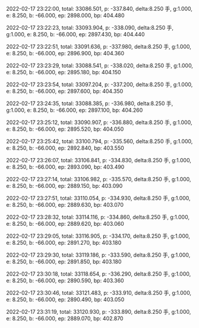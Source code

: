 2022-02-17 23:22:00, total: 33086.501, p: -337.840, delta:8.250 手, g:1.000, e: 8.250, b: -66.000, ep: 2898.000, bp: 404.480

2022-02-17 23:22:23, total: 33093.904, p: -338.090, delta:8.250 手, g:1.000, e: 8.250, b: -66.000, ep: 2897.430, bp: 404.440

2022-02-17 23:22:51, total: 33091.636, p: -337.980, delta:8.250 手, g:1.000, e: 8.250, b: -66.000, ep: 2896.900, bp: 404.360

2022-02-17 23:23:29, total: 33088.541, p: -338.020, delta:8.250 手, g:1.000, e: 8.250, b: -66.000, ep: 2895.180, bp: 404.150

2022-02-17 23:23:54, total: 33097.204, p: -337.200, delta:8.250 手, g:1.000, e: 8.250, b: -66.000, ep: 2897.600, bp: 404.350

2022-02-17 23:24:35, total: 33088.385, p: -336.980, delta:8.250 手, g:1.000, e: 8.250, b: -66.000, ep: 2897.100, bp: 404.260

2022-02-17 23:25:12, total: 33090.907, p: -336.880, delta:8.250 手, g:1.000, e: 8.250, b: -66.000, ep: 2895.520, bp: 404.050

2022-02-17 23:25:42, total: 33100.794, p: -335.560, delta:8.250 手, g:1.000, e: 8.250, b: -66.000, ep: 2892.840, bp: 403.550

2022-02-17 23:26:07, total: 33106.841, p: -334.830, delta:8.250 手, g:1.000, e: 8.250, b: -66.000, ep: 2893.090, bp: 403.490

2022-02-17 23:27:14, total: 33106.982, p: -335.570, delta:8.250 手, g:1.000, e: 8.250, b: -66.000, ep: 2889.150, bp: 403.090

2022-02-17 23:27:51, total: 33110.054, p: -334.930, delta:8.250 手, g:1.000, e: 8.250, b: -66.000, ep: 2889.630, bp: 403.070

2022-02-17 23:28:32, total: 33114.116, p: -334.860, delta:8.250 手, g:1.000, e: 8.250, b: -66.000, ep: 2889.620, bp: 403.060

2022-02-17 23:29:05, total: 33116.905, p: -334.170, delta:8.250 手, g:1.000, e: 8.250, b: -66.000, ep: 2891.270, bp: 403.180

2022-02-17 23:29:30, total: 33119.186, p: -333.590, delta:8.250 手, g:1.000, e: 8.250, b: -66.000, ep: 2891.850, bp: 403.180

2022-02-17 23:30:18, total: 33118.654, p: -336.290, delta:8.250 手, g:1.000, e: 8.250, b: -66.000, ep: 2890.590, bp: 403.360

2022-02-17 23:30:46, total: 33121.483, p: -333.910, delta:8.250 手, g:1.000, e: 8.250, b: -66.000, ep: 2890.490, bp: 403.050

2022-02-17 23:31:19, total: 33120.930, p: -333.890, delta:8.250 手, g:1.000, e: 8.250, b: -66.000, ep: 2889.070, bp: 402.870